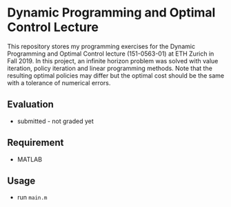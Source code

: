 # Dynamic Programming and Optimal Control Lecture

This repository stores my programming exercises for the Dynamic Programming and Optimal Control lecture (151-0563-01) at ETH Zurich in Fall 2019. In this project, an infinite horizon problem was solved with value iteration, policy iteration and linear programming methods. Note that the resulting optimal policies may differ but the optimal cost should be the same with a tolerance of numerical errors.

## Evaluation

- submitted - not graded yet

## Requirement

- MATLAB

## Usage

- run `main.m`
